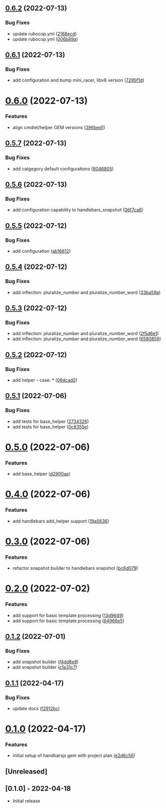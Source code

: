 ## [0.6.2](https://github.com/klueless-io/handlebarsjs/compare/v0.6.1...v0.6.2) (2022-07-13)


### Bug Fixes

* update rubocop.yml ([2188ecd](https://github.com/klueless-io/handlebarsjs/commit/2188ecdf7cd1201dbf60087a21467bc598c55c70))
* update rubocop.yml ([006b69a](https://github.com/klueless-io/handlebarsjs/commit/006b69a061f5acd2d15e302c321730621cf5a212))

## [0.6.1](https://github.com/klueless-io/handlebarsjs/compare/v0.6.0...v0.6.1) (2022-07-13)


### Bug Fixes

* add configuration and bump mini_racer, libv8 version ([7295f1d](https://github.com/klueless-io/handlebarsjs/commit/7295f1d98d9f461b4c95fd9ad587b2c9a37bbb96))

# [0.6.0](https://github.com/klueless-io/handlebarsjs/compare/v0.5.7...v0.6.0) (2022-07-13)


### Features

* align cmdlet/helper GEM versions ([396bed1](https://github.com/klueless-io/handlebarsjs/commit/396bed1e44a865cca51bed0ba2190d099f69c8d3))

## [0.5.7](https://github.com/klueless-io/handlebarsjs/compare/v0.5.6...v0.5.7) (2022-07-13)


### Bug Fixes

* add catgegory default configurations ([8046805](https://github.com/klueless-io/handlebarsjs/commit/80468055f94e36ea682dbbfd26e7eb527db9ff82))

## [0.5.6](https://github.com/klueless-io/handlebarsjs/compare/v0.5.5...v0.5.6) (2022-07-13)


### Bug Fixes

* add configuration capability to handlebars_snapshot ([06f7ca6](https://github.com/klueless-io/handlebarsjs/commit/06f7ca628018d4a89c9b068c8cae4565a624a3db))

## [0.5.5](https://github.com/klueless-io/handlebarsjs/compare/v0.5.4...v0.5.5) (2022-07-12)


### Bug Fixes

* add configuration ([ab16612](https://github.com/klueless-io/handlebarsjs/commit/ab16612500b1cf61094b128e14fcecbe1aacde5b))

## [0.5.4](https://github.com/klueless-io/handlebarsjs/compare/v0.5.3...v0.5.4) (2022-07-12)


### Bug Fixes

* add inflection: pluralize_number and pluralize_number_word ([33ba59a](https://github.com/klueless-io/handlebarsjs/commit/33ba59a7b0ec86e29ed8ddd5bfd3bb5e91d18123))

## [0.5.3](https://github.com/klueless-io/handlebarsjs/compare/v0.5.2...v0.5.3) (2022-07-12)


### Bug Fixes

* add inflection: pluralize_number and pluralize_number_word ([2f5d6e1](https://github.com/klueless-io/handlebarsjs/commit/2f5d6e11b8cc6cd052496ec3f648423fbacececf))
* add inflection: pluralize_number and pluralize_number_word ([6590859](https://github.com/klueless-io/handlebarsjs/commit/6590859ddfb3d3402677939d887e70e611d18a97))

## [0.5.2](https://github.com/klueless-io/handlebarsjs/compare/v0.5.1...v0.5.2) (2022-07-12)


### Bug Fixes

* add helper - case: * ([08dcad2](https://github.com/klueless-io/handlebarsjs/commit/08dcad20601bf578a17ae703d273a7081486df8e))

## [0.5.1](https://github.com/klueless-io/handlebarsjs/compare/v0.5.0...v0.5.1) (2022-07-06)


### Bug Fixes

* add tests for base_helper ([2734326](https://github.com/klueless-io/handlebarsjs/commit/27343261d0189440a3f10f98a0a29b12f05c56e7))
* add tests for base_helper ([0c8355e](https://github.com/klueless-io/handlebarsjs/commit/0c8355e056b6d447aaffa87718240a8542958e5d))

# [0.5.0](https://github.com/klueless-io/handlebarsjs/compare/v0.4.0...v0.5.0) (2022-07-06)


### Features

* add base_helper ([d2900ae](https://github.com/klueless-io/handlebarsjs/commit/d2900ae6c2ce27a7a8ac4c92d219f0e9150354f5))

# [0.4.0](https://github.com/klueless-io/handlebarsjs/compare/v0.3.0...v0.4.0) (2022-07-06)


### Features

* add handlebars add_helper support ([19a5636](https://github.com/klueless-io/handlebarsjs/commit/19a5636698515c6c3128040d708d54527ba62dec))

# [0.3.0](https://github.com/klueless-io/handlebarsjs/compare/v0.2.0...v0.3.0) (2022-07-06)


### Features

* refactor snapshot builder to handlebars snapshot ([bc6d079](https://github.com/klueless-io/handlebarsjs/commit/bc6d079d12b87f0198ae2a32c94c6349929c8c70))

# [0.2.0](https://github.com/klueless-io/handlebarsjs/compare/v0.1.2...v0.2.0) (2022-07-02)


### Features

* add support for basic template processing ([13d9649](https://github.com/klueless-io/handlebarsjs/commit/13d9649c03fa7de0326bed71d08441453194e4e1))
* add support for basic template processing ([64966e5](https://github.com/klueless-io/handlebarsjs/commit/64966e5ad396910dd0e7edc11a4d8427a10cae29))

## [0.1.2](https://github.com/klueless-io/handlebarsjs/compare/v0.1.1...v0.1.2) (2022-07-01)


### Bug Fixes

* add snapshot builder ([f4dd8e8](https://github.com/klueless-io/handlebarsjs/commit/f4dd8e8e6a1c40da3e232bce93a33f252cc02a08))
* add snapshot builder ([c1e31c7](https://github.com/klueless-io/handlebarsjs/commit/c1e31c7e0f4402873fcbd1c3b065564bcb9457a4))

## [0.1.1](https://github.com/klueless-io/handlebarsjs/compare/v0.1.0...v0.1.1) (2022-04-17)


### Bug Fixes

* update docs ([f2912bc](https://github.com/klueless-io/handlebarsjs/commit/f2912bc287afc3ef839ace298ebd7c3aad7e1eaa))

# [0.1.0](https://github.com/klueless-io/handlebarsjs/compare/v0.0.1...v0.1.0) (2022-04-17)


### Features

* initial setup of handbarsjs gem with project plan ([e2d6c56](https://github.com/klueless-io/handlebarsjs/commit/e2d6c564ef4b72a994af2324bcb1d9b57d59253e))

## [Unreleased]

## [0.1.0] - 2022-04-18

- Initial release
